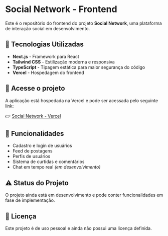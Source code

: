 # Social Network - Frontend

Este é o repositório do frontend do projeto **Social Network**, uma plataforma de interação social em desenvolvimento.

## 🚀 Tecnologias Utilizadas

- **Next.js** - Framework para React
- **Tailwind CSS** - Estilização moderna e responsiva
- **TypeScript** - Tipagem estática para maior segurança do código
- **Vercel** - Hospedagem do frontend

## 🔗 Acesse o projeto

A aplicação está hospedada na Vercel e pode ser acessada pelo seguinte link:

👉 [Social Network - Vercel](https://social-network-frontend-theta.vercel.app/login)

## 📌 Funcionalidades

- Cadastro e login de usuários
- Feed de postagens
- Perfis de usuários
- Sistema de curtidas e comentários
- Chat em tempo real *(em desenvolvimento)*

## ⚠️ Status do Projeto

O projeto ainda está em desenvolvimento e pode conter funcionalidades em fase de implementação.

## 📜 Licença

Este projeto é de uso pessoal e ainda não possui uma licença definida.

